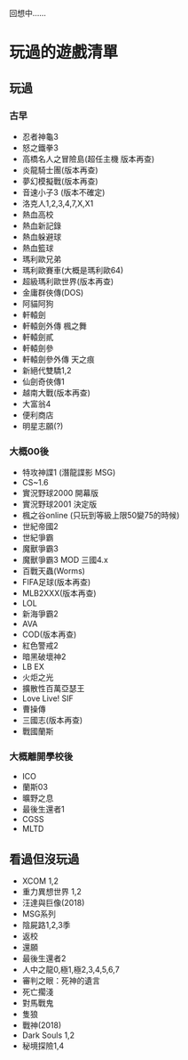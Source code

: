 回想中……

# 玩過的遊戲清單
## 玩過
### 古早
* 忍者神龜3
* 怒之鐵拳3
* 高橋名人之冒險島(超任主機 版本再查)
* 炎龍騎士團(版本再查)
* 夢幻模擬戰(版本再查)
* 音速小子3 (版本不確定)
* 洛克人1,2,3,4,7,X,X1
* 熱血高校
* 熱血新記錄
* 熱血躲避球
* 熱血籃球
* 瑪利歐兄弟
* 瑪利歐賽車(大概是瑪利歐64)
* 超級瑪利歐世界(版本再查)
* 金庸群俠傳(DOS)
* 阿貓阿狗
* 軒轅劍
* 軒轅劍外傳 楓之舞
* 軒轅劍貳
* 軒轅劍參
* 軒轅劍參外傳 天之痕
* 新絕代雙驕1,2
* 仙劍奇俠傳1
* 越南大戰(版本再查)
* 大富翁4
* 便利商店
* 明星志願(?)

### 大概00後
* 特攻神諜1 (潛龍諜影 MSG)
* CS~1.6
* 實況野球2000 開幕版
* 實況野球2001 決定版
* 楓之谷online (只玩到等級上限50變75的時候)
* 世紀帝國2
* 世紀爭霸
* 魔獸爭霸3
* 魔獸爭霸3 MOD 三國4.x
* 百戰天蟲(Worms)
* FIFA足球(版本再查)
* MLB2XXX(版本再查)
* LOL
* 新海爭霸2
* AVA
* COD(版本再查)
* 紅色警戒2
* 暗黑破壞神2
* LB EX
* 火炬之光
* 擴散性百萬亞瑟王
* Love Live! SIF
* 曹操傳
* 三國志(版本再查)
* 戰國蘭斯

### 大概離開學校後
* ICO
* 蘭斯03
* 曠野之息
* 最後生還者1
* CGSS
* MLTD


## 看過但沒玩過
* XCOM 1,2
* 重力異想世界 1,2
* 汪達與巨像(2018)
* MSG系列
* 陰屍路1,2,3季
* 返校
* 還願
* 最後生還者2
* 人中之龍0,極1,極2,3,4,5,6,7
* 審判之眼：死神的遺言
* 死亡擱淺
* 對馬戰鬼
* 隻狼
* 戰神(2018)
* Dark Souls 1,2
* 秘境探險1,4
